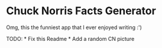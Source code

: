 # Chuck Norris Facts Generator

Omg, this the funniest app that I ever enjoyed writing :')

TODO:
    * Fix this Readme
    * Add a random CN picture
